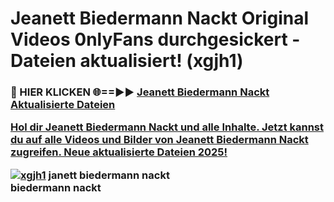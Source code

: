 # Jeanett Biedermann Nackt Original Videos 0nlyFans durchgesickert - Dateien aktualisiert! (xgjh1)

<h3>🔴 HIER KLICKEN 🌐==►► <a href="https://tinyurl.com/h6vf6nb8" rel="nofollow">Jeanett Biedermann Nackt Aktualisierte Dateien

Hol dir Jeanett Biedermann Nackt und alle Inhalte. Jetzt kannst du auf alle Videos und Bilder von Jeanett Biedermann Nackt zugreifen. Neue aktualisierte Dateien 2025!

[![xgjh1](https://i.imgur.com/sD4kR3V.gif)](https://tinyurl.com/h6vf6nb8)
janett biedermann nackt<br>
biedermann nackt